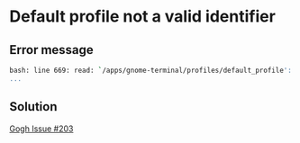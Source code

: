 # Default profile not a valid identifier

## Error message

```sh
bash: line 669: read: `/apps/gnome-terminal/profiles/default_profile': not a valid identifier
...
```

## Solution

[Gogh Issue #203](https://github.com/Gogh-Co/Gogh/issues/203)
